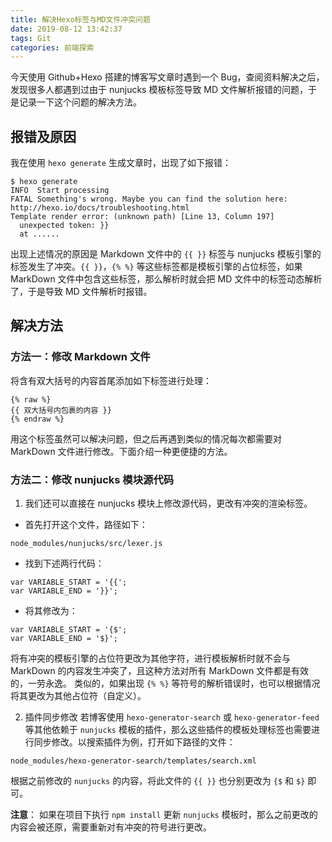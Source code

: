 ```yaml
---
title: 解决Hexo标签与MD文件冲突问题
date: 2019-08-12 13:42:37
tags: Git
categories: 前端探索
---
```


今天使用 Github+Hexo 搭建的博客写文章时遇到一个 Bug，查阅资料解决之后，发现很多人都遇到过由于 nunjucks 模板标签导致 MD 文件解析报错的问题，于是记录一下这个问题的解决方法。

## 报错及原因
我在使用 `hexo generate` 生成文章时，出现了如下报错：
```
$ hexo generate
INFO  Start processing
FATAL Something's wrong. Maybe you can find the solution here: http://hexo.io/docs/troubleshooting.html
Template render error: (unknown path) [Line 13, Column 197]
  unexpected token: }}
  at ......
```

出现上述情况的原因是 Markdown 文件中的 `{{ }}` 标签与 nunjucks 模板引擎的标签发生了冲突。`{{ }}`，`{% %}` 等这些标签都是模板引擎的占位标签，如果 MarkDown 文件中包含这些标签，那么解析时就会把 MD 文件中的标签动态解析了，于是导致 MD 文件解析时报错。

## 解决方法
### 方法一：修改 Markdown 文件
将含有双大括号的内容首尾添加如下标签进行处理：
```
{% raw %}
{{ 双大括号内包裹的内容 }}
{% endraw %}
```
用这个标签虽然可以解决问题，但之后再遇到类似的情况每次都需要对 MarkDown 文件进行修改。下面介绍一种更便捷的方法。

### 方法二：修改 nunjucks 模块源代码
1. 我们还可以直接在 nunjucks 模块上修改源代码，更改有冲突的渲染标签。
+ 首先打开这个文件，路径如下：
```
node_modules/nunjucks/src/lexer.js
```
+ 找到下述两行代码：
```
var VARIABLE_START = '{{';
var VARIABLE_END = '}}';
```
+ 将其修改为：
```
var VARIABLE_START = '{$';
var VARIABLE_END = '$}';
```
将有冲突的模板引擎的占位符更改为其他字符，进行模板解析时就不会与 MarkDown 的内容发生冲突了，且这种方法对所有 MarkDown 文件都是有效的，一劳永逸。
类似的，如果出现 `{% %}` 等符号的解析错误时，也可以根据情况将其更改为其他占位符（自定义）。

2. 插件同步修改
若博客使用 `hexo-generator-search` 或 `hexo-generator-feed` 等其他依赖于 `nunjucks` 模板的插件，那么这些插件的模板处理标签也需要进行同步修改。以搜索插件为例，打开如下路径的文件：
```
node_modules/hexo-generator-search/templates/search.xml
```
根据之前修改的 `nunjucks` 的内容，将此文件的 `{{ }}` 也分别更改为 `{$` 和 `$}` 即可。

**注意**：
如果在项目下执行 `npm install` 更新 `nunjucks` 模板时，那么之前更改的内容会被还原，需要重新对有冲突的符号进行更改。

